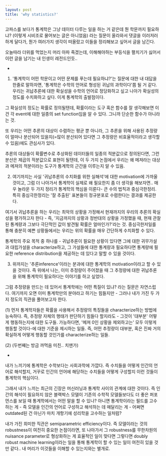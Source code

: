 ```yaml
---
layout: post
title: 'why statistics?'
---
```


고파스를 보다가 통계학은 그냥 데이터 다루는 일을 하는 거 같은데 뭔 학문까지 필요하냐? (이렇게 시비조로 물어보는 글은 아니었음) 라는 질문이 올라와서 댓글을 이러저러하게 달다가, 뭔가 여러가지 생각이 떠올랐고 이들을 정리해보고 싶어서 글을 남긴다.

오늘따라 더위를 먹었는지 머리 아파 죽겠는데, 이해해야하는 부등식을 펼치기가 싫어서 이런 글을 남기는 내 인생이 레전드인듯..

-

1. '통계학이 어떤 학문이고 어떤 문제를 푸는데 필요하냐?'는 질문에 대한 내 대답을 한줄로 말하자면, '통계학은 수학의 언어로 형성된 귀납의 과학이다'쯤 될 거 같다. 우리는 귀납추론에 대한 확실성을 수학의 언어로 정당화하고 싶고 나아가 확실성의 정도를 수치화하고 싶다. 이게 통계학의 출발점이다.

그 확실성의 정도는 확률로 정의될텐데, 확률이라는 도구 혹은 함수를 잘 생각해보면 이건 각 event에 대한 일종의 set function임을 알 수 있다. 그니까 단순한 함수가 아니라는 것. 

또 우리는 어떤 추론의 대상이 수렴하는 평균 뿐 아니라, 그 추론을 위해 사용된 추정량이 얼마나 분산되어 있을지(=많이 분산되어 있다면 그 추정량은 비효율적이라고 생각할 수 있음)에도 관심사가 있다.

추론의 대상들이 확률변수로 추상화된 데이터들의 일종의 적분값으로 정의된다면, 그런 분산은 제곱의 적분값으로 표현이 될텐데,
이 두 가지 논점에서 우리는 왜 메져라는 대상과 메져의 적분이라는 도구가 통계학의 근간을 이루는지 알 수 있음. 

2. 여기까지는 사실 '귀납추론의 수치화를 위한 실해석'에 대한 motivation에 가까울 것이고, 그럼 더 나아가서 통계학이 실제로 왜 필요한지 좀 더 생각을 해보자면..
매우 놀라운 두 가지 정리가 통계학의 핵심을 이룬다- 큰 수의 법칙과 중심극한정리. 특히 중심극한정리는 '잘 추출된' 표본들이 정규분포로 수렴한다는 결과를 제공한다.

여기서 귀납추론을 하는 우리는 최악의 상황을 가정해서 현재까지의 우리의 추론의 확실성을 평가하고자 한다 - 즉, '지금까지의 상황과 정반대의 상황을 가정했을 때, 현재 관찰된 통계량과 그보다 극단적인 값이 발견될 확률은 얼마인가?'라는 것. 
중심극한저일를 통해 충분히 예쁜 상황들에서는 우리는 위의 확률을 매우 간단하게 수치화할 수 있다. 

통계학의 주요 목적 중 하나를 - 귀납추론이 필요한 상황이 있다면 그에 대한 귀무가설과 대립가설을 characterize하고, 그 가설들에 대한 통계량과 필요하다면 통계량에 필요한 reference distribution을 제공하는 데 있다고 말할 수 있을 것이다. 

3. 위까지는 '추론inference'이라는 분과에 대한 통계학의 motivation이라고 할 수 있을 것이다. 즉 위에서 나는, 이미 추정량이 주어졌을 때 그 추정량에 대한 귀납추론을 위해 통계학이 필요하다는 이야기를 하고 싶었다.

그럼 추정량을 만드는 데 있어서 통계학에는 어떤 특질이 있냐? 라는 질문은 자연스럽다. 여기까지 오면 이미 통계학만의 분야라고 하기는 힘들지만 - 그러나 내가 가진 두 가지 정도의 직관을 풀어보고자 한다. 

(1) 먼저 통계학자들은 확률을 사용해서 추정량의 특징들을 characterize하는 방법에 능숙하다. 즉, 추정량 자체의 행태가 판단하기 힘들다 할지라도 - 그것이 '대부분' 어떻게 행동하는지에 대한 도구들. 가능하다면, '메져 0인 상황을 제외하고는' 모두 이렇게 행동할 것이다-에 대한 기준을 제시하는 일들. 즉, 어떤 추정량이 대부분, 혹은 진짜 거의 확실하게 어떻게 행동할 것인가를 characterize하는 일들.

(2) (두번쨰는 방금 까먹음 미친.. 치맨가)

-

내가 느끼기에 통계학은 수학보다는 사회과학에 가깝다. 즉 수치들을 어떻게 인간의 언어로 해석할지, 거꾸로 인간의 언어에 해당하는 수치들을 어떻게 구성할지 이런 것들이 통계학의 핵심이다. 

그래서 내가 느끼는 최근의 긴장은 머신러닝과 통계학 사이의 관계에 대한 것이다. 즉 인간의 해석이 필요하지 않은 블랙박스 모델이 기존의 수학적 모델들보다도 더 좋은 퍼포먼스를 보일 때 통계학에서는 어떤 말을 할 수 있나? 
아니면 통계학이라는 필드를 고수하는 게 - 즉 모델을 인간의 언어로 구성하고 해석하는 데 매달리는 게 - 어쩌면 outdated된 건 아닌가 마치 개항기에 성리학을 고수하는 일처럼?

내가 가진 희미한 직관은 semiparametric efficiency이다. 즉 모델이라는 것의 robustness이 여전히 중요한 논점이라면, 또 나아가서 그 robustness를 무한차원의 nuisance parameter로 형상화하는 게 효율적인 일이 맞다면 그렇다면 doubly robust machine learning이라는 일을 통해 통계학이 할 수 있는 일이 여전히 있을 것만 같다.. 내 머리가 이것들을 이해할 수 있는지와는 별개로.




